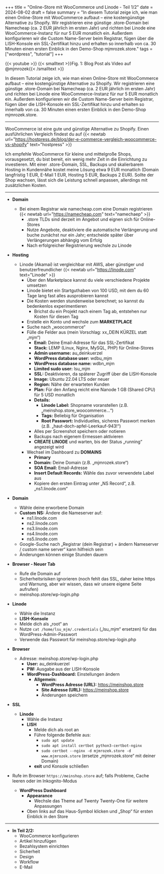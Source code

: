 +++
title = "Online-Store mit WooCommerce und Linode - Teil 1/2"
date = 2024-08-02
draft = false
summary = "In diesem Tutorial zeige ich, wie man einen Online-Store mit WooCommerce aufbaut – eine kostengünstige Alternative zu Shopify. Wir registrieren eine günstige .store-Domain bei Namecheap (ca. 2 EUR jährlich im ersten Jahr) und richten bei Linode eine WooCommerce-Instanz für nur 5 EUR monatlich ein. Außerdem konfigurieren wir die Custom Name-Server beim Registrar, fügen über die LISH-Konsole ein SSL-Zertifikat hinzu und erhalten so innerhalb von ca. 30 Minuten einen ersten Einblick in den Demo-Shop mjmrozek.store."
tags = ["wordpress", "tutorial"]
+++

{{< youtube  >}}
{{< smalltext >}}Fig. 1: Blog Post als Video auf @mjmrozek{{< /smalltext >}} 

In diesem Tutorial zeige ich, wie man einen Online-Store mit WooCommerce aufbaut – eine kostengünstige Alternative zu Shopify. Wir registrieren eine günstige .store-Domain bei Namecheap (ca. 2 EUR jährlich im ersten Jahr) und richten bei Linode eine WooCommerce-Instanz für nur 5 EUR monatlich ein. Außerdem konfigurieren wir die Custom Name-Server beim Registrar, fügen über die LISH-Konsole ein SSL-Zertifikat hinzu und erhalten so innerhalb von ca. 30 Minuten einen ersten Einblick in den Demo-Shop mjmrozek.store.

---

WooCommerce ist eine gute und günstige Alternative zu Shopify. Einen ausführlichen Vergleich findest du auf {{< newtab url="https://hostpress.de/blog/der-e-commerce-vergleich-woocommerce-vs-shopify" text="hostpress" >}}


Ich empfehle WooCommerce für kleine und mittelgroße Shops, vorausgesetzt, du bist bereit, ein wenig mehr Zeit in die Einrichtung zu investieren. Mit einer .store-Domain, SSL, Backups und skalierbarem Hosting in Kundennähe kostet meine Lösung etwa 9 EUR monatlich (Domain langfristig 1 EUR, E-Mail 1 EUR, Hosting 5 EUR, Backups 2 EUR). Sollte der Shop wachsen, lässt sich die Leistung schnell anpassen, allerdings mit zusätzlichen Kosten.

---

- **Domain**
  - Bei einem Registrar wie namecheap.com eine Domain registrieren {{< newtab url="https://namecheap.com" text="namechaep" >}}
    - .store TLDs sind derzeit im Angebot und eignen sich für Online-Stores
    - Nutze Angebote, deaktiviere die automatische Verlängerung und buche zunächst nur ein Jahr; entscheide später über Verlängerungen abhängig vom Erfolg
    - Nach erfolgreicher Registrierung wechsle zu Linode

- **Hosting**
  - Linode (Akamai) ist vergleichbar mit AWS, aber günstiger und benutzerfreundlicher {{< newtab url="https://linode.com" text="Linode" >}}
    - Über den Marketplace kannst du viele verschiedene Projekte umsetzen
    - Linode bietet ein Startguthaben von 100 USD, mit dem du 60 Tage lang fast alles ausprobieren kannst
    - Die Kosten werden stundenweise berechnet; so kannst du bedenkenlos experimentieren
      - Brichst du ein Projekt nach einem Tag ab, entstehen nur Kosten für diesen Tag
    - Erstelle ein Konto und wechsle zum **MARKETPLACE**
    - Suche nach „woocommerce“
    - Fülle die Felder aus (mein Vorschlag: xx_DEIN KÜRZEL statt „mjm“)
      - **Email:** Deine Email-Adresse für das SSL-Zertifikat
      - **Stack:** LEMP (Linux, Nginx, MySQL, PHP) für Online-Stores
      - **Admin username:** au_deinkuerzel
      - **WordPress database user:** wdbu_mjm
      - **WordPress database name:** wdbn_mjm
      - **Limited sudo user:** lsu_mjm
      - **SSL:** Deaktivieren, da späterer Zugriff über die LISH-Konsole
      - **Image:** Ubuntu 22.04 LTS oder neuer
      - **Region:** Nähe der erwarteten Kunden
      - **Plan:** Für den Anfang reicht eine Nanode 1 GB (Shared CPU) für 5 USD monatlich
      - **Details:**
        - **Linode Label:** Shopname voranstellen (z.B. „meinshop.store_woocommerce…“)
        - **Tags:** Beliebig für Organisation
        - **Root Passwort:** Individuelles, sicheres Passwort merken (z.B. „haut-doch-apfel-Leerkauf-943!“)
      - Alles per Screenshot speichern oder notieren
      - Backups nach eigenem Ermessen aktivieren
      - **CREATE LINODE** und warten, bis der Status „running“ angezeigt wird
    - Wechsel im Dashboard zu **DOMAINS**
      - **Primary**
      - **Domain:** Deine Domain (z.B. „mjmrozek.store“)
      - **SOA Email:** Email-Adresse
      - **Insert Default Records:** Wähle das zuvor verwendete Label aus
      - Kopiere den ersten Eintrag unter „NS Record“, z.B. „ns1.linode.com“

- **Domain**
  - Wähle deine erworbene Domain
  - **Custom NS:** Ändere die Nameserver auf:
    - ns1.linode.com
    - ns2.linode.com
    - ns3.linode.com
    - ns4.linode.com
    - ns5.linode.com
  - Google-Suche nach „Registrar (dein Registrar) + ändern Nameserver / custom name server“ kann hilfreich sein
  - Änderungen können einige Stunden dauern

- **Browser - Neuer Tab**
  - Rufe die Domain auf
  - Sicherheitsrisiken ignorieren (noch fehlt das SSL, daher keine https und Warnung, aber wir wissen, dass wir unsere eigene Seite aufrufen)
  - meinshop.store/wp-login.php

- **Linode**
  - Wähle die Instanz
  - **LISH-Konsole**
  - Melde dich als „root“ an
  - Nutze `cat /home/lsu_mjm/.credentials` („lsu_mjm“ ersetzen) für das WordPress-Admin-Passwort
  - Verwende das Passwort für meinshop.store/wp-login.php

- **Browser**
  - Adresse: meinshop.store/wp-login.php
    - **User:** au_deinkuerzel
    - **PW:** Ausgabe aus der LISH-Konsole
    - **WordPress-Dashboard:** Einstellungen ändern
      - **Allgemein:**
        - **WordPress Adresse (URL):** https://meinshop.store
        - **Site Adresse (URL):** https://meinshop.store
        - Änderungen speichern

- **SSL**
  - **Linode**
    - Wähle die Instanz
    - **LISH**
      - Melde dich als root an
      - Führe folgende Befehle aus:
        - `sudo apt update`
        - `sudo apt install certbot python3-certbot-nginx`
        - `sudo certbot --nginx -d mjmrozek.store -d www.mjmrozek.store` (ersetze „mjmrozek.store“ mit deiner Domain)
      - **exit** und Konsole schließen

- Rufe im Browser `https://meinshop.store` auf; falls Probleme, Cache leeren oder im Inkognito-Modus
  - **WordPress Dashboard**
    - **Appearance**
      - Wechsle das Theme auf Twenty Twenty-One für weitere Anpassungen
    - Oben links auf das Haus-Symbol klicken und „Shop“ für ersten Einblick in den Store

---

- **In Teil 2/2:**
  - WooCommerce konfigurieren
  - Artikel hinzufügen
  - Bezahlsystem einrichten
  - Sicherheit
  - Design
  - Workflow
  - E-Mail